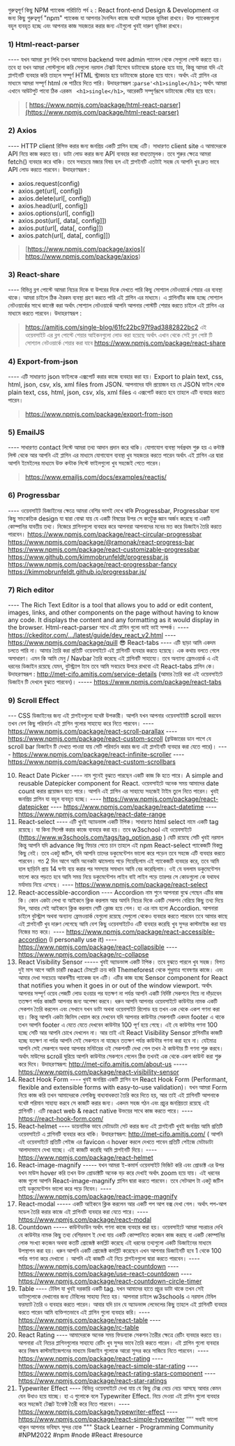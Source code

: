 গুরুত্বপূর্ণ কিছু NPM প্যাকেজ পরিচিতি পর্ব ২ :
React front-end Design & Development এর জন্য কিছু গুরুত্বপূর্ণ "npm" প্যাকেজ যা আপনার দৈনন্দিন কাজে যথেষ্ট সহায়ক ভূমিকা রাখবে। উক্ত প্যাকেজগুলো বহুল ব্যবহৃত হচ্ছে এবং আপনার কাজ সহজতর করার জন্য এইগুলো খুবই দারুণ ভূমিকা রাখবে।
### 1) Html-react-parser
---- যখন আমরা ব্লগ লিখি তখন আমাদের backend অথবা admin প্যানেল থেকে সেগুলো পোস্ট করতে হয়। তবে হা যখন আমরা পোস্টগুলো করি সেগুলো নরমাল টেক্সট হিসেবে ডাটাবেজে store হয়ে যায়, কিন্তু আমরা যদি এই প্লাগইনটি ব্যবহার করি তাহলে সম্পূর্ণ HTML স্ট্রাকচার হয়ে ডাটাবেজে store হয়ে যাবে। অর্থাৎ এই প্লাগিন এর মাধ্যমে আমরা সম্পূর্ণ html কে পাঠিয়ে দিতে পারি।
উদাহরণস্বরূপ :``` parse'<h1>single</h1> ```;
অর্থাৎ আমরা এখানে আউটপুট পাবো ঠিক এরকম ``` <h1>single</h1>```, আরেকটি সম্পূর্ণরূপে ডাটাবেজে স্টোর হয়ে যাবে।
> [ https://www.npmjs.com/package/html-react-parser](https://www.npmjs.com/package/html-react-parser)

### 2) Axios 
---- HTTP client রিসিভ করার জন্য জনপ্রিয় একটি প্লাগিন হচ্ছে এটি। সাধারণত client site এ আমাদেরকে API নিয়ে কাজ করতে হয়। ডাটা লোড করার জন্য API ব্যবহার করা বাধ্যতামূলক। তবে শুরুর ক্ষেত্রে আমরা fetch() ব্যবহার করে থাকি। তবে সবচেয়ে মজার বিষয় হল এই প্লাগইনটি এতটাই সহজ যে আপনি খুব দ্রুত ভাবে API লোড করতে পারবেন।
উদাহরণস্বরূপ :

- axios.request(config)
- axios.get(url[, config])
- axios.delete(url[, config])
- axios.head(url[, config])
- axios.options(url[, config])
- axios.post(url[, data[, config]])
- axios.put(url[, data[, config]])
- axios.patch(url[, data[, config]])

> [https://www.npmjs.com/package/axios]( https://www.npmjs.com/package/axios)


### 3) React-share
---- বিভিন্ন ব্লগ পোস্টে আমরা নিচের দিকে বা উপরের দিকে দেখতে পারি কিছু সোশ্যাল নেটওয়ার্কে শেয়ার এর ব্যবস্থা থাকে। আমরা চাইলে ঠিক ঐরকম ব্যবস্থা গ্রহণ করতে পারি এই প্লাগিন এর মাধ্যমে। এ প্লাগিনটির কাজ হচ্ছে সোশ্যাল নেটওয়ার্কের সাথে কানেক্ট করা অর্থাৎ সোশ্যাল নেটওয়ার্কে আপনি আপনার পোস্টটি শেয়ার করতে চাইলে এই প্লাগিন এর মাধ্যমে করতে পারবেন।
উদাহরণস্বরূপ :
> https://amitjs.com/single-blog/61fc22bc97f9ad3882822bc2 
 এই ওয়েবসাইট এর ব্লগ পোস্টে শেয়ার আইকনগুলো লোড করা হয়েছে অর্থাৎ এখান থেকে সেই ব্লগ পোষ্ট টি সোশ্যাল নেটওয়ার্কে শেয়ার করা যাবে
> https://www.npmjs.com/package/react-share

### 4) Export-from-json 
---- এটি সাধারণত json ফাইলকে এক্সপোর্ট করার কাজে ব্যবহার করা হয়। Export to plain text, css, html, json, csv, xls, xml files from JSON. আপনাদের যদি প্রয়োজন হয় যে JSON ফাইল থেকে plain text, css, html, json, csv, xls, xml files এ এক্সপোর্ট করতে হবে তাহলে এটি ব্যবহার করতে পারেন।
> https://www.npmjs.com/package/export-from-json

### 5) EmailJS 

---- সাধারণত contact লিস্টে আমরা তথ্য আদান প্রদান করে থাকি। যোগাযোগ ব্যবস্থা সর্বপ্রথম শুরু হয় এ কন্টাক্ট লিস্ট থেকে আর আপনি এই প্লাগিন এর মাধ্যমে যোগাযোগ ব্যবস্থা খুব সহজতর করতে পারেন অর্থাৎ এই প্লাগিন এর দ্বারা আপনি ইমেইলের মাধ্যমে উক্ত কন্টাক লিস্টে ফাইলগুলো খুব সহজেই পেতে পারেন।
> https://www.emailjs.com/docs/examples/reactjs/
###  6) Progressbar
---- ওয়েবসাইট ডিজাইনের ক্ষেত্রে আমরা বেশির ভাগই দেখে থাকি Progressbar, Progressbar হলো কিছু সাংকেতিক design যা দ্বারা বোঝা যায় যে একটি বিষয়ের উপর সে কতটুকু জ্ঞান অর্জন করেছে বা একটি কোম্পানির যাবতীয় তথ্য। নিজেরে প্লাগিনগুলো ব্যবহার করে আপনারা আপনাদের মনের মত করে ডিজাইন তৈরি করতে পারবেন।
https://www.npmjs.com/package/react-circular-progressbar
 https://www.npmjs.com/package/@ramonak/react-progress-bar
 https://www.npmjs.com/package/react-customizable-progressbar
https://www.github.com/kimmobrunfeldt/progressbar.js
 https://www.npmjs.com/package/react-progressbar-fancy
https://kimmobrunfeldt.github.io/progressbar.js/

###  7) Rich editor

---- The Rich Text Editor is a tool that allows you to add or edit content, images, links, and other components on the page without having to know any code. It displays the content and any formatting as it would display in the browser. Html-react-parser সাথে এই প্লাগিন গুলো ভাই ভাই সম্পর্ক।
----https://ckeditor.com/.../latest/guide/dev_react_v2.html
---- https://www.npmjs.com/package/quill
😎 React-tabs ---- এটি ছাড়া আমি একদম চলতে পারি না। আমার তৈরি করা প্রতিটি ওয়েবসাইটে এই প্লাগিনটি ব্যবহার করতে হয়েছে। এক কথায় বলতে গেলে অসাধারণ। এমন কি আমি মেনু / Navbar তৈরি করেছে এই প্লাগিনটি সাহায্যে। তবে অন্যান্য ফ্রেমওয়ার্ক এ এই ধরনের ডিজাইন রয়েছে যেমন, বুটস্ট্র্যাপ ট্যাব তবে আমি সবচেয়ে উপরে রাখবো এই React-tabs প্লাগিন কে।
উদাহরণস্বরূপ : http://met-cifo.amitjs.com/service-details (আমার তৈরি করা এই ওয়েবসাইটে ডিজাইন টি দেখলে বুঝতে পারবেন)।
----- https://www.npmjs.com/package/react-tabs
###  9) Scroll Effect
--- CSS ডিজাইনের জন্য এই প্লাগইনগুলো যথেষ্ট উপকারী। আপনি যখন আপনার ওয়েবসাইটটি scroll করবেন তখন বেশ কিছু পরিবর্তন এই প্লাগিন গুলোর সাহায্যে করে নিতে পারবেন।
---- https://www.npmjs.com/package/react-scroll-parallax
---- https://www.npmjs.com/package/react-custom-scroll (ব্রাউজারের ডান পাশে যে scroll bar ডিজাইন টি দেখতে পাওয়া যায় সেটি পরিবর্তন করার জন্য এই প্লাগইনটি ব্যবহার করা যেতে পারে)।
---- https://www.npmjs.com/package/react-infinite-scroller
---- https://www.npmjs.com/package/react-custom-scrollbars

10) React Date Picker ---- নাম শুনেই বুঝতে পারছেন একটি কাজ কি হতে পারে। A simple and reusable Datepicker component for React. ওয়েবসাইটে অনেক সময় আমাদের date count করার প্রয়োজন হতে পারে। আপনি এই প্লাগিন এর সাহায্যে সহজেই টাইম তুলে নিতে পারেন। খুবই জনপ্রিয় প্লাগিন যা বহুল ব্যবহৃত হচ্ছে।
---- https://www.npmjs.com/package/react-datepicker
---- https://www.npmjs.com/package/react-datetime
---- https://www.npmjs.com/package/react-date-range
11) React-select ---- এটি খুবই অ্যাডভান্স একটি টপিক। সাধারণত html select নামে একটি tag রয়েছে। যা কিনা সিলেক্ট করার কাজে ব্যবহার করা হয়। তবে w3school এই ওয়েবসাইটে (https://www.w3schools.com/tags/tag_option.asp ) যেটি রয়েছে সেটি খুবই নরমাল কিন্তু আপনি যদি advance কিছু ফিচার পেতে চান তাহলে এই npm React-select প্যাকেজটি বিকল্প কিছু নেই। তবে একটু জটিল, যদি আপনি তাদের ডকুমেন্টেশন ভালো করে পড়েন তবে সহজে এটি ব্যবহার করতে পারবেন। গত 2 দিন আগে আমি অনেকটা ঝামেলায় পড়ে গিয়েছিলাম এই প্যাকেজটি ব্যবহার করে, তবে আমি হাল ছাড়িনি প্রায় 14 ঘণ্টা ব্যয় করার পর সমস্যার সমাধান আমি বের করেছিলাম। ওই যে বললাম ডকুমেন্টেশন ভালো করে পড়তে হবে আমি সময় নিয়ে ডকুমেন্টেশন লাইন বাই লাইন পড়ে তারপর সে কোডগুলো কে যথাযথ মর্যাদায় নিয়ে এসেছে।
---- https://www.npmjs.com/package/react-select
12) React-accessible-accordion ---- Accordion নাম শুনে আপনারা বুঝে গেছেন এটির কাজ কি। কোন একটা লেখা বা আইকনে ক্লিক করলাম আর অমনি নিচের দিকে একটি সেকশন বেরিয়ে কিছু তথ্য দিয়ে দিল, আবার সেই আইকনে ক্লিক করলাম সেটি ক্লোজ হয়ে গেল। হা এর নাম হলো Accordion. আপনারা চাইলে বুটস্ট্রাপ অথবা অন্যান্য ফ্রেমওয়ার্ক যেগুলো রয়েছে সেগুলো থেকেও ব্যবহার করতে পারবেন তবে আমার কাছে এই প্লাগইনটি খুব দারুণ লেগেছে আমি বেশ কিছু ওয়েবসাইটেও এটি ব্যবহার করেছি খুব সুন্দর কাস্টমাইজ করা যায় নিজের মত করে।
---- https://www.npmjs.com/package/react-accessible-accordion (I personally use it)
---- https://www.npmjs.com/package/react-collapsible
---- https://www.npmjs.com/package/rc-collapse
13) React Visibility Sensor ----- খুবই অ্যাডভান্স একটি টপিক। তবে বুঝতে পারলে খুব সহজ। বিগত দুই মাস আগে আমি চারটি react টেমপ্লেট ক্রয় করি Themeforest থেকে শুধুমাত্র গবেষণার কাজে। এবং আমার দেখা সবচেয়ে আকর্ষণীয় প্যাকেজ হল এটি। এটির কাজ হচ্ছে Sensor component for React that notifies you when it goes in or out of the window viewport. অর্থাৎ আপনার সম্পূর্ণ ওয়েব পেজটি লোড হওয়ার পর যতক্ষণ না পর্যন্ত আপনি একটি নির্দিষ্ট সেকশনে গিয়ে না দাঁড়াবেন ততক্ষণ পর্যন্ত কাজটি আপনার জন্য অপেক্ষা করবে। ধরুন আপনি আপনার ওয়েবসাইটে কাউন্টার নামক একটি সেকশন তৈরি করলেন এবং সেখানে যখন ডাটা অথবা ওয়েবসাইট রিলোড হয় তখন এক থেকে একশ গণনা করা হয়। কিন্তু আপনি একটা জিনিস খেয়াল করে দেখবেন যদি আপনার কাউন্টার সেকশনটি একদম footer এ থাকে তখন আপনি footer এ যেতে যেতে দেখবেন কাউন্টার 100 পূর্ণ হয়ে গেছে। এই যে কাউন্টার গণনা 100 হচ্ছে সেটি আর আপনি চোখে দেখলেন না। আর তাই এই React Visibility Sensor প্লাগিনটির কাজটি হচ্ছে যতক্ষণ না পর্যন্ত আপনি সেই সেকশনে না যাচ্ছেন ততক্ষণ পর্যন্ত কাউন্টার গণনা করা হবে না। যেইমাত্র আপনি সেই সেকশনে অথবা আপনার মনিটরের ওই সেকশনটি দেখা গেল তখন ঐ কাউন্টার টি গণনা শুরু করবে। অর্থাৎ মাউসের scroll ঘুরিয়ে আপনি কাউন্টার সেকশনে গেলেন ঠিক তখনই এক থেকে একশ কাউন্ট করা শুরু করে দিবে।
উদাহরণস্বরূপ: http://met-cifo.amitjs.com/about-us
----- https://www.npmjs.com/package/react-visibility-sensor
14) React Hook Form ---- খুবই জনপ্রিয় একটি প্লাগিন হল React Hook Form (Performant, flexible and extensible forms with easy-to-use validation)। যখন আমরা Form নিয়ে কাজ করি তখন আমাদেরকে বেশকিছু বাধ্যবাধকতা তৈরি করে দিতে হয়, আর তাই এই প্লাগিনটি আপনাকে যথেষ্ট পরিমান সাহায্য করবে সে কাজটি করার জন্য। একদম সহজ গঠন এবং প্রচুর জনপ্রিয়তা রয়েছে এই প্লাগিনটি। এটি react web & react native উভয়ের সাথে কাজ করতে পারে।
---- https://react-hook-form.com/
15) React-helmet ---- ডায়নামিক ভাবে মেটাডাটা সেট করার জন্য এই প্লাগইনটি খুবই জনপ্রিয় আমি প্রতিটি ওয়েবসাইটে এ প্লাগিনটি ব্যবহার করে থাকি।
উদাহরণস্বরূপ: http://met-cifo.amitjs.com/ ( আপনি এই ওয়েবসাইটে প্রতিটি পেইজ এর favicon এ hover করলে দেখতে পাবেন প্রতিটি পেইজে মেটাডাটা আলাদাভাবে দেখা যাচ্ছে। এই কাজটি করেছি আমি প্লাগইনটি দিয়ে।
---- https://www.npmjs.com/package/react-helmet
16) React-image-magnify ----- যখন আমরা ই-কমার্স ওয়েবসাইট ভিজিট করি এবং প্রোডাক্ট এর উপর যখন মাউস hover করি তখন উক্ত প্রোডাক্টটি অনেক বড় করে দেখাই অর্থাৎ zoom হয়ে যায়। এই ধরনের কাজ গুলো আপনি React-image-magnify প্লাগিন দ্বারা করতে পারবেন। তবে সেটআপ টা একটু জটিল তাই ডকুমেন্টেশন ভালো করে পড়ে নিবেন।
---- https://www.npmjs.com/package/react-image-magnify
17) React-modal ----- একটি আইকনে ক্লিক করলেন আর একটি পপ আপ বক্স দেখা গেল। অর্থাৎ পপ-আপ মডেল তৈরি করার কাজে এই প্লাগিনটি ব্যবহার করা যেতে পারে।
---- https://www.npmjs.com/package/react-modal
18) Countdown ----- কাউন্টডাউন অর্থাৎ গণনা কাজে ব্যবহার করা হয়। ওয়েবসাইটে আমরা সচরাচর দেখি যে কাউন্টার নামক কিছু তথ্য বেশিরভাগ ই দেখা যায় একটি কোম্পানিতে কতজন কাজ করছে বা একটি কোম্পানির লোক সংখ্যা কতজন অথবা কতটি প্রোজেক্ট কমপ্লিট করেছে এই ধরনের তথ্যগুলো একটি ডিজাইনের মাধ্যমে উপস্থাপন করা হয়। ধরুন আপনি একটি প্রোজেক্ট কমপ্লিট করেছেন এখন আপনার ডিজাইনটি হবে 1 থেকে 100 পর্যন্ত গণনা করে দেখানো । আপনি এই কাজটি এই নিচে প্লাগইনগুলো দ্বারা করতে পারবেন।
---- https://www.npmjs.com/package/react-countdown
---- https://www.npmjs.com/package/use-react-countdown
---- https://www.npmjs.com/package/react-countdown-circle-timer
19) Table ---- টেবিল যা খুবই দরকারি একটি tag. যখন আমাদের হাতে প্রচুর ডাটা থাকে তখন সেই ডাটাগুলোকে দেখানোর জন্য টেবিলের সাহায্য নিতে হয়। আপনারা চাইলে w3schools এ নরমাল টেবিল ফরম্যাট তৈরি ও ব্যবহার করতে পারেন। আবার যদি চান যে অ্যাডভান্স লেভেলের কিছু তাহলে এই প্লাগিনটি ব্যবহার করতে পারেন আমি ব্যক্তিগতভাবে এই প্লাগিন গুলো ব্যবহার করি।
---- https://www.npmjs.com/package/react-table
---- https://www.npmjs.com/package/rc-table
20) React Rating ---- আমাদেরকে অনেক সময় ফিডব্যাক সেকশন তৈরীর ক্ষেত্রে রেটিং ব্যবহার করতে হয়। আপনারা এই নিচের প্লাগিনগুলোর সাহায্যে রেটিং খুব সুন্দর ভাবে তৈরি করতে পারেন। এই প্লাগিন গুলো ব্যবহার করে নিজস্ব কাস্টমাইজেশনের মাধ্যমে ডিজাইন গুলোকে আরো সুন্দর করে সাজিয়ে নিতে পারবেন।
---- https://www.npmjs.com/package/react-rating
---- https://www.npmjs.com/package/react-simple-star-rating
---- https://www.npmjs.com/package/react-rating-stars-component
---- https://www.npmjs.com/package/react-star-ratings
21) Typewriter Effect ---- বিভিন্ন ওয়েবসাইটে দেখা যায় যে কিছু টেক্স নেচে নেচে আসছে আবার কেমন যেন উধাও হয়ে যাচ্ছে। হা এ গুলোকে বলে Typewriter Effect. নিচে দেওয়া এই প্লাগিন গুলো ব্যবহার করে সহজেই টেক্সট ইফেক্ট তৈরী করে নিতে পারবেন।
---- https://www.npmjs.com/package/typewriter-effect
---- https://www.npmjs.com/package/react-simple-typewriter
'''' সবাই ভালো থাকুন আপনার ভবিষ্যৎ সুন্দর হোক """
Stack Learner - Programming Community
#NPM2022 #npm #node #React #resource
